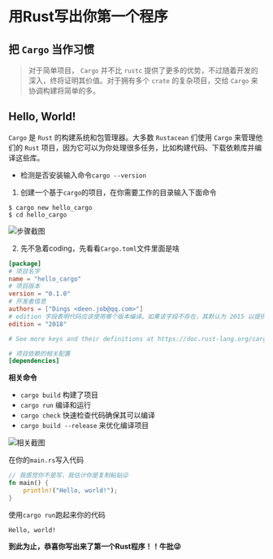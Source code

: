 # 用Rust写出你第一个程序

## 把 `Cargo` 当作习惯

> 对于简单项目， `Cargo` 并不比 `rustc` 提供了更多的优势，不过随着开发的深入，终将证明其价值。对于拥有多个 `crate` 的复杂项目，交给 `Cargo` 来协调构建将简单的多。

## Hello, World!

`Cargo` 是 `Rust` 的构建系统和包管理器。大多数 `Rustacean` 们使用 `Cargo` 来管理他们的 `Rust` 项目，因为它可以为你处理很多任务，比如构建代码、下载依赖库并编译这些库。

- 检测是否安装输入命令`cargo --version`

1. 创建一个基于`cargo`的项目，在你需要工作的目录输入下面命令

``` shell
$ cargo new hello_cargo
$ cd hello_cargo
```
![步骤截图](https://tva1.sinaimg.cn/large/008eGmZEgy1gmm424ai02j30vl0ozth6.jpg)

2. 先不急着coding，先看看`Cargo.toml`文件里面是啥

```toml linenums="1"
[package]
# 项目名字
name = "hello_cargo"
# 项目版本
version = "0.1.0"
# 开发者信息
authors = ["Dings <deen.job@qq.com>"]
# edition 字段表明代码应该使用哪个版本编译。如果该字段不存在，其默认为 2015 以提供后向兼容性
edition = "2018"

# See more keys and their definitions at https://doc.rust-lang.org/cargo/reference/manifest.html

# 项目依赖的相关配置
[dependencies]
```

**相关命令**

- `cargo build`  构建了项目
- `cargo run`    编译和运行
- `cargo check`  快速检查代码确保其可以编译
- `cargo build --release` 来优化编译项目

![相关截图](https://tva1.sinaimg.cn/large/008eGmZEgy1gmm4okc7g4j30vi0ew76r.jpg)


在你的`main.rs`写入代码

```rust linenums="1" 
// 我感觉你不是写，我估计你是复制粘贴😜
fn main() {
    println!("Hello, world!");
} 
```

使用`cargo run`跑起来你的代码

```shell
Hello, world!
```

**到此为止，恭喜你写出来了第一个Rust程序！！牛批😜**
